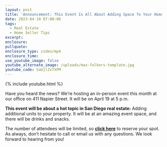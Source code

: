 ```yaml
---
layout: post
title: 'Announcement: This Event Is All About Adding Space To Your Home'
date: 2023-04-10 07:00:00
tags:
  - Real Estate
  - Home Seller Tips
excerpt:
enclosure:
pullquote:
enclosure_type: video/mp4
enclosure_time:
use_youtube_image: false
youtube_alternate_image: /uploads/max-folkers-template.jpg
youtube_code: SaUjlZv7XPM
---
```

{% include youtube.html %}

Have you heard the news? We’re hosting an in-person event this month at our office on 411 Napier Street. It will be on April 19 at 5 p.m.&nbsp;

**This event will be about a hot topic in San Diego real estate:** Adding additional units to your property. It will be at an amazing event space, and there will be drinks and snacks.&nbsp;

The number of attendees will be limited, so **[click here](https://www.eventbrite.com/e/adu-class-from-start-to-finish-tickets-571049062117)** to reserve your spot. As always, don’t hesitate to call or email us with any questions. We look forward to hearing from you!